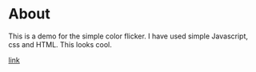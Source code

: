 # About

This is a demo for the simple color flicker.
I have used simple Javascript, css and HTML.
This looks cool.

[link](file:///C:/Users/Airi/Desktop/my_app/mo%20color%20flicker/hex.html)
